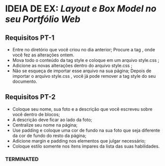 # IDEIA DE EX: *Layout e Box Model no seu Portfólio Web*
 ## Requisitos PT-1
- Entre no diretório que você criou no dia anterior;
Procure a tag <style></style> , onde você fez as alterações ontem. 
- Mova todo o conteúdo da tag style e coloque em um arquivo style.css ;
- Adicione as novas alterações dentro do arquivo style.css ;
- Não se esqueça de importar esse arquivo na sua página;
Depois de importar o arquivo style.css , você já pode remover a tag style do seu documento.

## Requisitos PT-2
- Coloque seu nome, sua foto e a descrição que você escreveu sobre você dentro de blocos;
- A descrição deve ficar ao lado da foto;
- Centralize seu nome na página;
- Use padding e coloque uma cor de fundo na sua foto que seja diferente da cor de fundo do resto da página;
- Adicione margin e padding nos elementos que julgar necessário;
- Coloque estilo somente nos itens ímpares da lista das suas habilidades.

### TERMINATED
